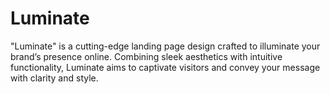 # Luminate
"Luminate" is a cutting-edge landing page design crafted to illuminate your brand’s presence online. Combining sleek aesthetics with intuitive functionality, Luminate aims to captivate visitors and convey your message with clarity and style.
